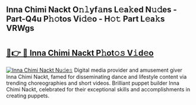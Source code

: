 ## Inna Chimi Nackt O𝚗𝚕yf𝚊ns L𝚎a𝚔ed N𝚞𝚍es - Part-Q4u P𝚑𝚘tos Vi𝚍𝚎o - H𝚘𝚝 Part L𝚎a𝚔s VRWgs

# <h2><a href="http://kfdjxg.oniu.top/?m=Inna+Chimi+Nackt">🔗👉 🔴 Inna Chimi Nackt P𝚑ot𝚘𝚜 V𝚒d𝚎o</a></h2>

[![Inna Chimi Nackt Nu𝚍e𝚜](https://i.imgur.com/0qMVB7G.gif)](http://kfdjxg.oniu.top/?m=Inna+Chimi+Nackt)
Digital media provider and amusement giver Inna Chimi Nackt, famed for disseminating dance and lifestyle content via trending choreographies and short videos. Brilliant puppet builder Inna Chimi Nackt, celebrated for their exceptional skills and accomplishments in creating puppets.  
